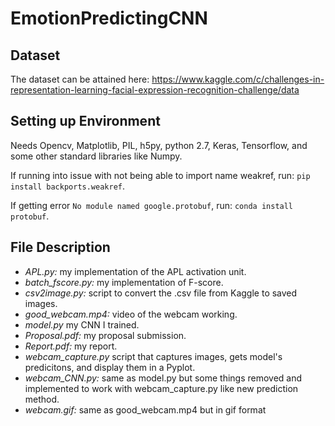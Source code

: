 # EmotionPredictingCNN

## Dataset

The dataset can be attained here: https://www.kaggle.com/c/challenges-in-representation-learning-facial-expression-recognition-challenge/data

## Setting up Environment

Needs Opencv, Matplotlib, PIL, h5py, python 2.7, Keras, Tensorflow, and some other standard libraries like Numpy.

If running into issue with not being able to import name weakref, run: `pip install backports.weakref`.

If getting error `No module named google.protobuf`, run: `conda install protobuf`.

## File Description
* *APL.py:* my implementation of the APL activation unit.
* *batch_fscore.py:* my implementation of F-score.
* *csv2image.py:* script to convert the .csv file from Kaggle to saved images.
* *good_webcam.mp4:* video of the webcam working.
* *model.py* my CNN I trained.
* *Proposal.pdf:* my proposal submission.
* *Report.pdf:* my report.
* *webcam_capture.py* script that captures images, gets model's predicitons, and display them in a Pyplot.
* *webcam_CNN.py:* same as model.py but some things removed and implemented to work with webcam_capture.py like new prediction method.
* *webcam.gif:* same as good_webcam.mp4 but in gif format
